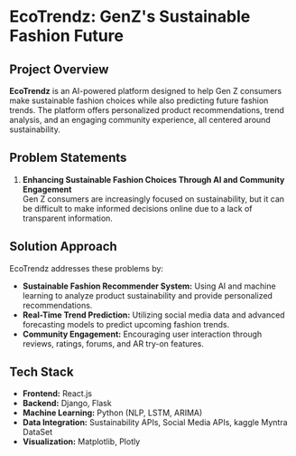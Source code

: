 # EcoTrendz: GenZ's Sustainable Fashion Future

## Project Overview

**EcoTrendz** is an AI-powered platform designed to help Gen Z consumers make sustainable fashion choices while also predicting future fashion trends. The platform offers personalized product recommendations, trend analysis, and an engaging community experience, all centered around sustainability.

## Problem Statements

1. **Enhancing Sustainable Fashion Choices Through AI and Community Engagement**  
   Gen Z consumers are increasingly focused on sustainability, but it can be difficult to make informed decisions online due to a lack of transparent information.


## Solution Approach

EcoTrendz addresses these problems by:
- **Sustainable Fashion Recommender System:** Using AI and machine learning to analyze product sustainability and provide personalized recommendations.
- **Real-Time Trend Prediction:** Utilizing social media data and advanced forecasting models to predict upcoming fashion trends.
- **Community Engagement:** Encouraging user interaction through reviews, ratings, forums, and AR try-on features.


## Tech Stack

- **Frontend:** React.js
- **Backend:** Django, Flask
- **Machine Learning:** Python (NLP, LSTM, ARIMA)
- **Data Integration:** Sustainability APIs, Social Media APIs, kaggle Myntra DataSet
- **Visualization:** Matplotlib, Plotly



